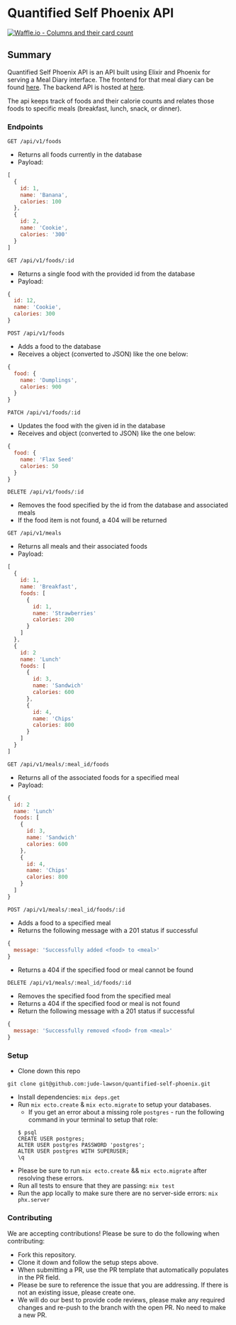 # Quantified Self Phoenix API
[![Waffle.io - Columns and their card count](https://badge.waffle.io/jude-lawson/quantified-self-phoenix.svg?columns=all)](https://waffle.io/jude-lawson/quantified-self-phoenix) 


## Summary

Quantified Self Phoenix API is an API built using Elixir and Phoenix for serving a Meal Diary interface. The frontend for that meal diary can be found [here](https://jude-lawson.github.io/quantified-self-fe-phoenix/). The backend API is hosted at [here](https://https://peaceful-dusk-38517.herokuapp.com). 

The api keeps track of foods and their calorie counts and relates those foods to specific meals (breakfast, lunch, snack, or dinner).

### Endpoints

`GET /api/v1/foods`
- Returns all foods currently in the database
- Payload:
```javascript
[
  {
    id: 1,
    name: 'Banana',
    calories: 100
  },
  {
    id: 2,
    name: 'Cookie',
    calories: '300'
  }
]
```

`GET /api/v1/foods/:id`
- Returns a single food with the provided id from the database
- Payload:
```javascript
{
  id: 12,
  name: 'Cookie',
  calories: 300
}
```

`POST /api/v1/foods`
- Adds a food to the database
- Receives a object (converted to JSON) like the one below:
```javascript
{
  food: {
    name: 'Dumplings',
    calories: 900
  }
}
```

`PATCH /api/v1/foods/:id`
- Updates the food with the given id in the database
- Receives and object (converted to JSON) like the one below:
```javascript
{
  food: {
    name: 'Flax Seed'
    calories: 50
  }
}
```

`DELETE /api/v1/foods/:id`
- Removes the food specified by the id from the database and associated meals
- If the food item is not found, a 404 will be returned

`GET /api/v1/meals`
- Returns all meals and their associated foods
- Payload:
```javascript
[
  {
    id: 1,
    name: 'Breakfast',
    foods: [
      {
        id: 1,
        name: 'Strawberries'
        calories: 200
      }
    ]
  },
  {
    id: 2
    name: 'Lunch'
    foods: [
      {
        id: 3,
        name: 'Sandwich'
        calories: 600
      },
      {
        id: 4,
        name: 'Chips'
        calories: 800
      }
    ]
  }
]
```

`GET /api/v1/meals/:meal_id/foods`
- Returns all of the associated foods for a specified meal
- Payload:
```javascript
{
  id: 2
  name: 'Lunch'
  foods: [
    {
      id: 3,
      name: 'Sandwich'
      calories: 600
    },
    {
      id: 4,
      name: 'Chips'
      calories: 800
    }
  ]
}
```

`POST /api/v1/meals/:meal_id/foods/:id`
- Adds a food to a specified meal
- Returns the following message with a 201 status if successful
```javascript
{
  message: 'Successfully added <food> to <meal>'
}
```
- Returns a 404 if the specified food or meal cannot be found


`DELETE /api/v1/meals/:meal_id/foods/:id`
- Removes the specified food from the specified meal
- Returns a 404 if the specified food or meal is not found
- Return the following message with a 201 status if successful
```javascript
{
  message: 'Successfully removed <food> from <meal>'
}
```

### Setup
- Clone down this repo

```
git clone git@github.com:jude-lawson/quantified-self-phoenix.git
```

- Install dependencies: `mix deps.get`
- Run `mix ecto.create` & `mix ecto.migrate` to setup your databases.
  - If you get an error about a missing role `postgres` - run the following command in your terminal to setup that role:
  ```shell
  $ psql
  CREATE USER postgres;
  ALTER USER postgres PASSWORD 'postgres';
  ALTER USER postgres WITH SUPERUSER;
  \q
  ```
- Please be sure to run `mix ecto.create` && `mix ecto.migrate` after resolving these errors.
- Run all tests to ensure that they are passing: `mix test`
- Run the app locally to make sure there are no server-side errors: `mix phx.server`

### Contributing

We are accepting contributions!
Please be sure to do the following when contributing:

- Fork this repository.
- Clone it down and follow the setup steps above.
- When submitting a PR, use the PR template that automatically populates in the PR field.
- Please be sure to reference the issue that you are addressing. If there is not an existing issue, please create one.
- We will do our best to provide code reviews, please make any required changes and re-push to the branch with the open PR. No need to make a new PR.
